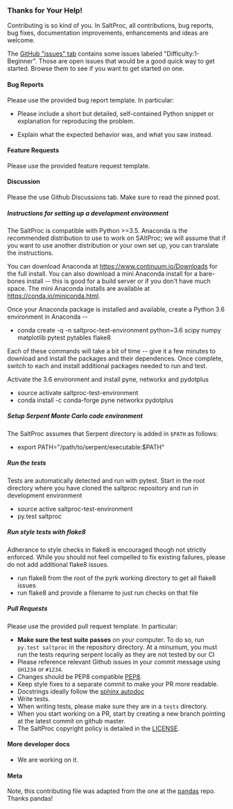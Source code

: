 ### Thanks for Your Help!

Contributing is so kind of you. In SaltProc, all contributions, bug reports,
bug fixes, documentation improvements, enhancements and ideas are welcome.

The [GitHub "issues" tab](https://github.com/arfc/saltproc/issues)
contains some issues labeled "Difficulty:1-Beginner". Those are open issues
that would be a good quick way to get started. Browse them to see if you want
to get started on one.

#### Bug Reports
Please use the provided bug report template. In particular:
  - Please include a short but detailed, self-contained Python snippet or
    explanation for reproducing the problem.

  - Explain what the expected behavior was, and what you saw instead.

#### Feature Requests
Please use the provided feature request template.

#### Discussion
Please the use Github Discussions tab. Make sure to read the pinned post.

##### Instructions for setting up a development environment

The SaltProc is compatible with Python >=3.5. Anaconda is the recommended
distribution to use to work on SAltProc; we will assume that if you want to use
another distribution or your own set up, you can translate the instructions.

You can download Anaconda at https://www.continuum.io/Downloads for the full
install. You can also download a mini Anaconda install for a bare-bones
install -- this is good for a build server or if you don't have much space.
The mini Anaconda installs are available at https://conda.io/miniconda.html.

Once your Anaconda package is installed and available, create a Python 3.6
environment in Anaconda --

- conda create -q -n saltproc-test-environment python=3.6 scipy numpy matplotlib pytest pytables flake8

Each of these commands will take a bit of time -- give it a few minutes
to download and install the packages and their dependences. Once complete,
switch to each and install additional packages needed to run and test.

Activate the 3.6 environment and install pyne, networkx and pydotplus

 - source activate saltproc-test-environment
 - conda install -c conda-forge pyne networkx pydotplus

##### Setup Serpent Monte Carlo code environment

The SaltProc assumes that Serpent directory is added in ``$PATH`` as follows:

  - export PATH="/path/to/serpent/executable:$PATH"

##### Run the tests

Tests are automatically detected and run with pytest. Start in the root
directory where you have cloned the saltproc repository and run in development
environment

 - source active saltproc-test-environment
 - py.test saltproc

##### Run style tests with flake8

Adherance to style checks in flake8 is encouraged though not strictly
enforced. While you should not feel compelled to fix existing failures,
please do not add additional flake8 issues.

  - run flake8 from the root of the pyrk working directory to get all flake8 issues
  - run flake8 and provide a filename to just run checks on that file

##### Pull Requests
Please use the provided pull request template. In particular:

  - **Make sure the test suite passes** on your computer. To do so, run
    `py.test saltproc` in the repository directory. At a minumum, you must 
    run the tests requring serpent locally as they are not tested by our CI
  - Please reference relevant Github issues in your commit message using
    `GH1234` or `#1234`.
  - Changes should be PEP8 compatible [PEP8](http://www.python.org/dev/peps/pep-0008/).
  - Keep style fixes to a separate commit to make your PR more readable.
  - Docstrings ideally follow the [sphinx autodoc](https://pythonhosted.org/an_example_pypi_project/sphinx.html#function-definitions)
  - Write tests.
  - When writing tests, please make sure they are in a `tests` directory.
  - When you start working on a PR, start by creating a new branch pointing at the latest
    commit on github master.
  - The SaltProc copyright policy is detailed in the
    [LICENSE](https://github.com/arfc/saltproc/blob/master/LICENSE).

#### More developer docs

* We are working on it.


#### Meta
Note, this contributing file was adapted from the one at the
[pandas](https://github.com/pydata/pandas) repo. Thanks pandas!
